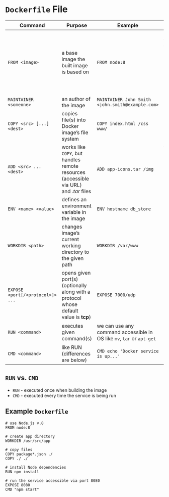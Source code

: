 # `Dockerfile` File

| Command | Purpose | Example | Notes |
|---------|---------|---------|-------|
| `FROM <image>` | a base image the built image is based on | `FROM node:8` | should be the very first command in _Dockerfile_ and used once (in most cases) |
| `MAINTAINER <someone>` | an author of the image | `MAINTAINER John Smith <john.smith@example.com>` | |
| `COPY <src> [...] <dest>` | copies file(s) into Docker image’s file system | `COPY index.html /css www/` | |
| `ADD <src> ... <dest>` | works like `COPY`, but handles remote resources (accessible via URL) and _.tar_ files | `ADD app-icons.tar /img` | files contained within _TAR_ are extracted into destination path |
| `ENV <name> <value>` | defines an environment variable in the image | `ENV hostname db_store` | |
| `WORKDIR <path>` | changes image’s current working directory to the given path | `WORKDIR /var/www` | if specified directory does not exist, it will be created |
| `EXPOSE <port[/<protocol>]> ...` | opens given port(s) (optionally along with a protocol whose default value is **tcp**) | `EXPOSE 7000/udp` | allows to connect with a service contained in the image |
| `RUN <command>` | executes given command(s) | we can use any command accessible in OS like `mv`, `tar` or `apt-get` | `RUN cd sass && gulp build:css` | multiple commands are joined with `&` sign |
| `CMD <command>` | like RUN (differences are below) | `CMD echo 'Docker service is up...'` | |

## `RUN` vs. `CMD`

* `RUN` - executed once when building the image
* `CMD` - executed every time the service is being run

## Example `Dockerfile`

```
# use Node.js v.8
FROM node:8
 
# create app directory
WORKDIR /usr/src/app
 
# copy files
COPY package*.json ./
COPY ./ ./
 
# install Node dependencies
RUN npm install
 
# run the service accessible via port 8080
EXPOSE 8080
CMD "npm start"
```

